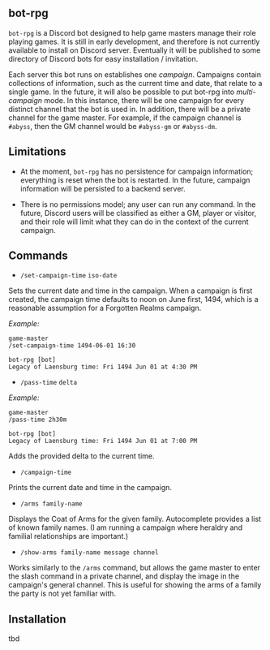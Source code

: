 ## bot-rpg

`bot-rpg` is a Discord bot designed to help game masters manage their role playing games. It is still in early development, and therefore is not currently available to install on Discord server. Eventually it will be published to some directory of Discord bots for easy installation / invitation.

Each server this bot runs on establishes one *campaign*. Campaigns contain collections of information, such as the current time and date, that relate to a single game. In the future, it will also be possible to put bot-rpg into *multi-campaign* mode. In this instance, there will be one campaign for every distinct channel that the bot is used in. In addition, there will be a private channel for the game master. For example, if the campaign channel is `#abyss`, then the GM channel would be `#abyss-gm` or `#abyss-dm`.

## Limitations

- At the moment, `bot-rpg` has no persistence for campaign information; everything is reset when the bot is restarted. In the future, campaign information will be persisted to a backend server.

- There is no permissions model; any user can run any command. In the future, Discord users will be classified as either a GM, player or visitor, and their role will limit what they can do in the context of the current campaign.

## Commands

- `/set-campaign-time` `iso-date`

Sets the current date and time in the campaign. When a campaign is first created, the campaign time defaults to noon on June first, 1494, which is a reasonable assumption for a Forgotten Realms campaign.

*Example:* 

```
game-master
/set-campaign-time 1494-06-01 16:30

bot-rpg [bot]
Legacy of Laensburg time: Fri 1494 Jun 01 at 4:30 PM
```

- `/pass-time` `delta`

*Example:* 

```
game-master
/pass-time 2h30m

bot-rpg [bot]
Legacy of Laensburg time: Fri 1494 Jun 01 at 7:00 PM
```

Adds the provided delta to the current time.

- `/campaign-time`

Prints the current date and time in the campaign.

- `/arms family-name`

Displays the Coat of Arms for the given family. Autocomplete provides a list of known family names. (I am running a campaign where heraldry and familial relationships are important.)

- `/show-arms family-name message channel`

Works similarly to the `/arms` command, but allows the game master to enter the slash command in a private channel, and display the image in the campaign's general channel. This is useful for showing the arms of a family the party is not yet familiar with.

## Installation

tbd
